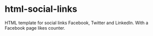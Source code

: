 # html-social-links
HTML template for social links Facebook, Twitter and LinkedIn. With a Facebook page likes counter.
